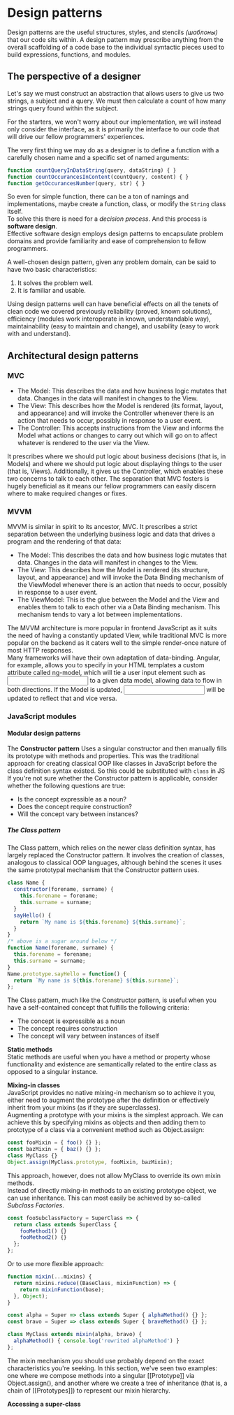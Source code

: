 # Design patterns

Design patterns are the useful structures, styles, and stencils _(шаблоны)_ that our code sits within. A design pattern
may prescribe anything from the overall scaffolding of a code base to the individual syntactic pieces used to build 
expressions, functions, and modules.

## The perspective of a designer
Let's say we must construct an abstraction that allows users to give us two strings, a subject and a query.
We must then calculate a count of how many strings query found within the subject.

For the starters, we won't worry about our implementation, we will instead only consider the interface, as it is
primarily the interface to our code that will drive our fellow programmers' experiences.

The very first thing we may do as a designer is to define a function with a carefully chosen name and a specific
set of named arguments:
```js
function countQueryInDataString(query, dataString) { }
function countOccurancesInContent(countQuery, content) { }
function getOccurancesNumber(query, str) { }
```
So even for simple function, there can be a ton of namings and implementations, maybe create a function, class, or 
modify the `String` class itself. <br>
To solve this there is need for a *decision process*. And this process is **software design**. <br>
Effective software design employs design patterns to encapsulate problem domains and provide familiarity and ease
of comprehension to fellow programmers.

A well-chosen design pattern, given any problem domain, can be said to have two basic characteristics:
1. It solves the problem well.
2. It is familiar and usable.

Using design patterns well can have beneficial effects on all the tenets of clean code we covered previously
reliability (proved, known solutions), efficiency (modules work interoperate in known, understandable way),
maintainability (easy to maintain and change), and usability (easy to work with and understand).

## Architectural design patterns
### MVC
 - The Model: This describes the data and how business logic mutates that data. Changes in the data will manifest in
changes to the View. 
 - The View: This describes how the Model is rendered (its format, layout, and appearance) and will invoke the 
Controller whenever there is an action that needs to occur, possibly in response to a user event.
 - The Controller: This accepts instructions from the View and informs the Model what actions or changes to carry out
which will go on to affect whatever is rendered to the user via the View.

It prescribes where we should put logic about business decisions (that is, in Models) and where we should put logic
about displaying things to the user (that is, Views). Additionally, it gives us the Controller, which enables these
two concerns to talk to each other. The separation that MVC fosters is hugely beneficial as it means our fellow
programmers can easily discern where to make required changes or fixes.

### MVVM
MVVM is similar in spirit to its ancestor, MVC. It prescribes a strict separation between the underlying business logic
and data that drives a program and the rendering of that data:
- The Model: This describes the data and how business logic mutates that data. Changes in the data will manifest in
changes to the View.
- The View: This describes how the Model is rendered (its structure, layout, and appearance) and will invoke the
Data Binding mechanism of the ViewModel whenever there is an action that needs to occur, possibly in response to a
user event.
- The ViewModel: This is the glue between the Model and the View and enables them to talk to each other via a Data
Binding mechanism. This mechanism tends to vary a lot between implementations.

The MVVM architecture is more popular in frontend JavaScript as it suits the need of having a constantly updated View,
while traditional MVC is more popular on the backend as it caters well to the simple render-once nature of most HTTP
responses. <br>
Many frameworks will have their own adaptation of data-binding. Angular, for example, allows you to specify in your
HTML templates a custom attribute called ng-model, which will tie a user input element such as <input> to a given data 
model, allowing data to flow in both directions. If the Model is updated, <input> will be updated to reflect that and
vice versa.

### JavaScript modules
#### Modular design patterns

The **Constructor pattern**
Uses a singular constructor and then manually fills its prototype with methods and properties.
This was the traditional approach for creating classical OOP like classes in JavaScript before the class definition
syntax existed. So this could be substituted with `class` in JS <br>
If you're not sure whether the Constructor pattern is applicable, consider whether the following questions are true:
 - Is the concept expressible as a noun?
 - Does the concept require construction?
 - Will the concept vary between instances?

##### The Class pattern
The Class pattern, which relies on the newer class definition syntax, has largely replaced the Constructor pattern.
It involves the creation of classes, analogous to classical OOP languages, although behind the scenes it uses the
same prototypal mechanism that the Constructor pattern uses.
```js
class Name {
  constructor(forename, surname) {
    this.forename = forename;
    this.surname = surname;
  }
  sayHello() {
    return `My name is ${this.forename} ${this.surname}`;
  }
}
/* above is a sugar around below */
function Name(forename, surname) {
  this.forename = forename;
  this.surname = surname;
}
Name.prototype.sayHello = function() {
  return `My name is ${this.forename} ${this.surname}`;
};
```

The Class pattern, much like the Constructor pattern, is useful when you have a self-contained concept that fulfills
the following criteria:
- The concept is expressible as a noun
- The concept requires construction
- The concept will vary between instances of itself

**Static methods** <br>
Static methods are useful when you have a method or property whose functionality and existence are semantically
related to the entire class as opposed to a singular instance.

**Mixing-in classes** <br>
JavaScript provides no native mixing-in mechanism so to achieve it you, either need to augment the prototype after the
definition or effectively inherit from your mixins (as if they are superclasses). <br>
Augmenting a prototype with your mixins is the simplest approach. We can achieve this by specifying mixins as objects
and then adding them to prototype of a class via a convenient method such as Object.assign:
```js
const fooMixin = { foo() {} };
const bazMixin = { baz() {} };
class MyClass {}
Object.assign(MyClass.prototype, fooMixin, bazMixin);
```
This approach, however, does not allow MyClass to override its own mixin methods. <br>
Instead of directly mixing-in methods to an existing prototype object, we can use inheritance. This can most easily be
achieved by so-called *Subclass Factories*.
```js
const fooSubclassFactory = SuperClass => {
  return class extends SuperClass {
    fooMethod1() {}
    fooMethod2() {}
  };
};
```
Or to use more flexible approach:
```js
function mixin(...mixins) {
  return mixins.reduce((BaseClass, mixinFunction) => {
    return mixinFunction(base);
  }, Object);
}

const alpha = Super => class extends Super { alphaMethod() {} };
const bravo = Super => class extends Super { braveMethod() {} };

class MyClass extends mixin(alpha, bravo) {
  alphaMethod() { console.log('rewrited alphaMethod') }
};
```
The mixin mechanism you should use probably depend on the exact characteristics you're seeking. In this section, we've
seen two examples: one where we compose methods into a singular [[Prototype]] via Object.assign(), and another where we
create a tree of inheritance (that is, a chain of [[Prototypes]]) to represent our mixin hierarchy.

**Accessing a super-class** <br>
